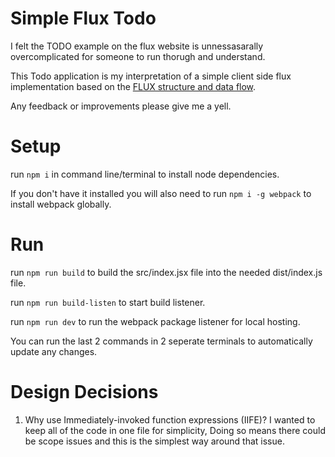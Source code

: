 Simple Flux Todo
===

I felt the TODO example on the flux website is unnessasarally overcomplicated for someone to run thorugh and understand.

This Todo application is my interpretation of a simple client side flux implementation based on the [FLUX structure and data flow](https://facebook.github.io/flux/docs/overview.html#structure-and-data-flow).

Any feedback or improvements please give me a yell.

Setup
====

run `npm i` in command line/terminal to install node dependencies.

If you don't have it installed you will also need to run `npm i -g webpack` to install webpack globally.

Run
====

run `npm run build` to build the src/index.jsx file into the needed dist/index.js file.

run `npm run build-listen` to start build listener.

run `npm run dev` to run the webpack package listener for local hosting.

You can run the last 2 commands in 2 seperate terminals to automatically update any changes.

Design Decisions
====

1. Why use Immediately-invoked function expressions (IIFE)?
    I wanted to keep all of the code in one file for simplicity, Doing so means there could be scope issues and this is the simplest way around that issue.
